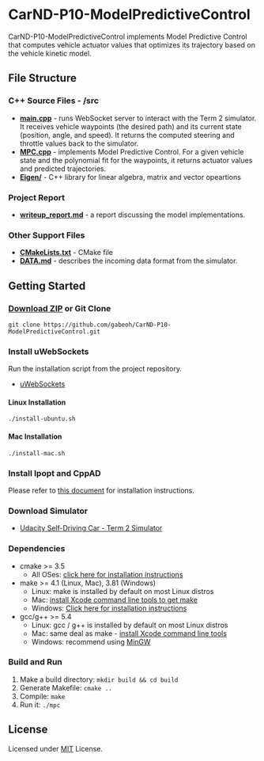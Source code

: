 # CarND-P10-ModelPredictiveControl

CarND-P10-ModelPredictiveControl implements Model Predictive Control
that computes vehicle actuator values that optimizes its
trajectory based on the vehicle kinetic model.

## File Structure
### C++ Source Files - /src
- **[main.cpp](src/main.cpp)** - runs WebSocket server to interact with 
    the Term 2 simulator.  It receives vehicle waypoints (the desired path)
    and its current state (position, angle, and speed).  It returns the
    computed steering and throttle values back to the simulator.
- **[MPC.cpp](src/MPC.cpp)** - implements Model Predictive Control.
    For a given vehicle state and the polynomial fit for the waypoints,
    it returns actuator values and predicted trajectories.
- **[Eigen/](src/Eigen/)** - C++ library for linear algebra, matrix and
    vector opeartions
### Project Report
- **[writeup_report.md](writeup_report.md)** - a report discussing the
    model implementations.
### Other Support Files
- **[CMakeLists.txt](CMakeLists.txt)** - CMake file
- **[DATA.md](DATA.md)** - describes the incoming data format from the
    simulator. 

## Getting Started
### [Download ZIP](https://github.com/gabeoh/CarND-P10-ModelPredictiveControl/archive/master.zip) or Git Clone
```
git clone https://github.com/gabeoh/CarND-P10-ModelPredictiveControl.git
```

### Install uWebSockets
Run the installation script from the project repository. 
- [uWebSockets](https://github.com/uNetworking/uWebSockets)
#### Linux Installation
```
./install-ubuntu.sh
```
#### Mac Installation
```
./install-mac.sh
```

### Install Ipopt and CppAD
Please refer to [this document](https://github.com/udacity/CarND-MPC-Project/blob/master/install_Ipopt_CppAD.md) for installation instructions.

### Download Simulator
- [Udacity Self-Driving Car - Term 2 Simulator](https://github.com/udacity/self-driving-car-sim/releases/)

### Dependencies
* cmake >= 3.5
  * All OSes: [click here for installation instructions](https://cmake.org/install/)
* make >= 4.1 (Linux, Mac), 3.81 (Windows)
  * Linux: make is installed by default on most Linux distros
  * Mac: [install Xcode command line tools to get make](https://developer.apple.com/xcode/features/)
  * Windows: [Click here for installation instructions](http://gnuwin32.sourceforge.net/packages/make.htm)
* gcc/g++ >= 5.4
  * Linux: gcc / g++ is installed by default on most Linux distros
  * Mac: same deal as make - [install Xcode command line tools](https://developer.apple.com/xcode/features/)
  * Windows: recommend using [MinGW](http://www.mingw.org/)

### Build and Run
1. Make a build directory: `mkdir build && cd build`
1. Generate Makefile: `cmake ..`
1. Compile: `make` 
1. Run it: `./mpc`

## License
Licensed under [MIT](LICENSE) License.
